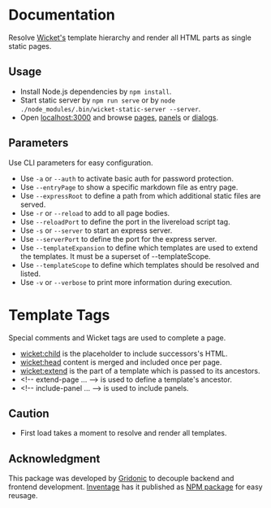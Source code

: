 # Documentation

Resolve [Wicket's](https://wicket.apache.org/) template hierarchy and render all HTML parts as single static pages.

## Usage

- Install Node.js dependencies by `npm install`.
- Start static server by `npm run serve` or by `node ./node_modules/.bin/wicket-static-server --server`.
- Open [localhost:3000](http://localhost:3000) and browse [pages](/pages), [panels](/panels) or [dialogs](/dialogs).

## Parameters

Use CLI parameters for easy configuration.

- Use `-a` or `--auth` to activate basic auth for password protection.
- Use `--entryPage` to show a specific markdown file as entry page.
- Use `--expressRoot` to define a path from which additional static files are served.
- Use `-r` or `--reload` to add <script src="//localhost:[opts.reloadPort]/livereload.js"></script> to all page bodies.
- Use `--reloadPort` to define the port in the livereload script tag.
- Use `-s` or `--server` to start an express server.
- Use `--serverPort` to define the port for the express server.
- Use `--templateExpansion` to define which templates are used to extend the templates. It must be a superset of --templateScope.
- Use `--templateScope` to define which templates should be resolved and listed.
- Use `-v` or `--verbose` to print more information during execution.

# Template Tags

Special comments and Wicket tags are used to complete a page.

- <wicket:child> is the placeholder to include successors's HTML.
- <wicket:head> content is merged and included once per page.
- <wicket:extend> is the part of a template which is passed to its ancestors.
- &lt;!-- extend-page … --&gt; is used to define a template's ancestor.
- &lt;!-- include-panel … --&gt; is used to include panels.

## Caution

- First load takes a moment to resolve and render all templates.

## Acknowledgment

This package was developed by [Gridonic](https://gridonic.ch/) to decouple backend and frontend development.
[Inventage](https://inventage.com/) has it published as [NPM package](https://www.npmjs.com/package/@inventage/wicket-static-server) for easy reusage.
